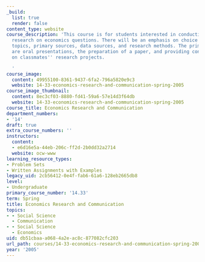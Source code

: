 ```yaml
---
_build:
  list: true
  render: false
content_type: website
course_description: 'This course is for students interested in conducting original
  research on economics questions. There will be an emphasis on choice of research
  topics, primary sources, data sources, and research methods. The primary activities
  are oral presentations, the preparation of a paper, and providing constructive feedback
  on classmates'' research projects.

  '
course_image:
  content: 49955100-8361-9437-6fa2-796a5820e9c3
  website: 14-33-economics-research-and-communication-spring-2005
course_image_thumbnail:
  content: 8ec3cf03-8880-fd41-59a6-57e14d3f64db
  website: 14-33-economics-research-and-communication-spring-2005
course_title: Economics Research and Communication
department_numbers:
- '14'
draft: true
extra_course_numbers: ''
instructors:
  content:
  - e6d16e5a-44eb-206c-ff2d-2b0dd32a2714
  website: ocw-www
learning_resource_types:
- Problem Sets
- Written Assignments with Examples
legacy_uid: 2cb56412-0e4f-fab6-61a6-128eb2665db8
level:
- Undergraduate
primary_course_number: '14.33'
term: Spring
title: Economics Research and Communication
topics:
- - Social Science
  - Communication
- - Social Science
  - Economics
uid: db51cbaa-a068-4a2e-ac8c-877082cfc203
url_path: courses/14-33-economics-research-and-communication-spring-2005
year: '2005'
---
```

